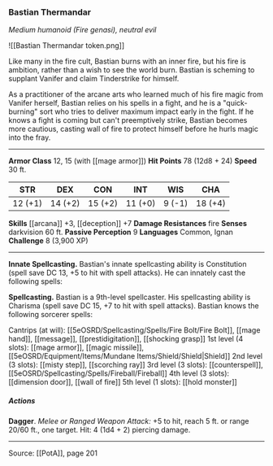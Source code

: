 ### Bastian Thermandar
_Medium humanoid (Fire genasi), neutral evil_

![[Bastian Thermandar token.png]]

Like many in the fire cult, Bastian burns with an inner fire, but his fire is ambition, rather than a wish to see the world burn. Bastian is scheming to supplant Vanifer and claim Tinderstrike for himself.

As a practitioner of the arcane arts who learned much of his fire magic from Vanifer herself, Bastian relies on his spells in a fight, and he is a "quick-burning" sort who tries to deliver maximum impact early in the fight. If he knows a fight is coming but can't preemptively strike, Bastian becomes more cautious, casting wall of fire to protect himself before he hurls magic into the fray.






---

**Armor Class** 12, 15 (with [[mage armor]])
**Hit Points** 78 (12d8 + 24)
**Speed** 30 ft.

| STR     | DEX     | CON     | INT     | WIS     | CHA     |
|---------|---------|---------|---------|---------|---------|
| 12 (+1) | 14 (+2) | 15 (+2) | 11 (+0) | 9 (-1) | 18 (+4) |

**Skills** [[arcana]] +3, [[deception]] +7
**Damage Resistances** fire
**Senses** darkvision 60 ft.
**Passive Perception** 9
**Languages** Common, Ignan
**Challenge** 8 (3,900 XP)

---

**Innate Spellcasting.** Bastian's innate spellcasting ability is Constitution (spell save DC 13, +5 to hit with spell attacks). He can innately cast the following spells:

**Spellcasting.** Bastian is a 9th-level spellcaster. His spellcasting ability is Charisma (spell save DC 15, +7 to hit with spell attacks). Bastian knows the following sorcerer spells:

Cantrips (at will): [[5eOSRD/Spellcasting/Spells/Fire Bolt/Fire Bolt]], [[mage hand]], [[message]], [[prestidigitation]], [[shocking grasp]]
1st level (4 slots): [[mage armor]], [[magic missile]], [[5eOSRD/Equipment/Items/Mundane Items/Shield/Shield|Shield]]
2nd level (3 slots): [[misty step]], [[scorching ray]]
3rd level (3 slots): [[counterspell]], [[5eOSRD/Spellcasting/Spells/Fireball/Fireball]]
4th level (3 slots): [[dimension door]], [[wall of fire]]
5th level (1 slots): [[hold monster]]

##### Actions
**Dagger**. _Melee or Ranged Weapon Attack:_ +5 to hit, reach 5 ft. or range 20/60 ft., one target. Hit: 4 (1d4 + 2) piercing damage.


---

Source: [[PotA]], page 201